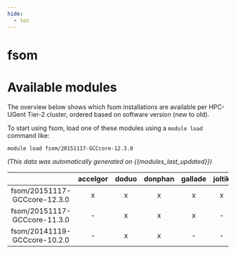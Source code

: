 ```yaml
---
hide:
  - toc
---
```


fsom
====

# Available modules


The overview below shows which fsom installations are available per HPC-UGent Tier-2 cluster, ordered based on software version (new to old).

To start using fsom, load one of these modules using a `module load` command like:

```shell
module load fsom/20151117-GCCcore-12.3.0
```

*(This data was automatically generated on {{modules_last_updated}})*  

| |accelgor|doduo|donphan|gallade|joltik|shinx|
| :---: | :---: | :---: | :---: | :---: | :---: | :---: |
|fsom/20151117-GCCcore-12.3.0|x|x|x|x|x|x|
|fsom/20151117-GCCcore-11.3.0|-|x|x|x|-|-|
|fsom/20141119-GCCcore-10.2.0|-|x|x|-|-|-|
